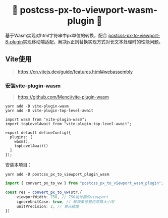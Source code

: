 <div align="center">
  <br/>
  <h1>🐺 <b>postcss-px-to-viewport-wasm-plugin 🐺</b></h1>
</div>


基于Wasm实现对html字符串中px单位的转换，配合 [postcss-px-to-viewport-8-plugin](https://www.npmjs.com/package/postcss-px-to-viewport-8-plugin)实现移动端适配，解决js正则替换实现方式对长文本处理时的性能问题。

## Vite使用

> https://cn.vitejs.dev/guide/features.html#webassembly

### 安装vite-plugin-wasm

> https://github.com/Menci/vite-plugin-wasm



```
yarn add -D vite-plugin-wasm
yarn add -D vite-plugin-top-level-await
```

```
import wasm from "vite-plugin-wasm";
import topLevelAwait from "vite-plugin-top-level-await";

export default defineConfig({
  plugins: [
    wasm(),
    topLevelAwait()
  ]
});
```

安装本项目：

```
yarn add -D postcss_px_to_viewport_plugin_wasm
```

```ts
import { convert_px_to_vw } from "postcss_px_to_viewport_wasm_plugin";

const res = convert_px_to_vw(str,{
     viewportWidth: 750, // 750设计稿的viewport
     ignoreUnitCase: true, // 转换单位是否忽略大小写
     unitPrecision: 2, // 单元精度
})

```

